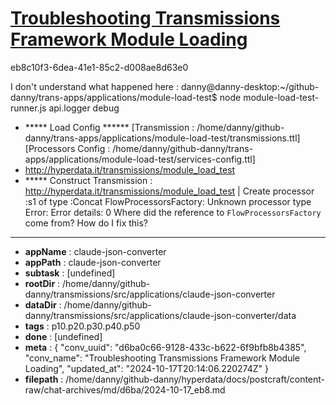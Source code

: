 # [Troubleshooting Transmissions Framework Module Loading](https://claude.ai/chat/d6ba0c66-9128-433c-b622-6f9bfb8b4385)

eb8c10f3-6dea-41e1-85c2-d008ae8d63e0

I don't understand what happened here :
danny@danny-desktop:~/github-danny/trans-apps/applications/module-load-test$ node module-load-test-runner.js 
 api.logger debug
+ ***** Load Config ******
[Transmission : /home/danny/github-danny/trans-apps/applications/module-load-test/transmissions.ttl]
[Processors Config : /home/danny/github-danny/trans-apps/applications/module-load-test/services-config.ttl]
+ http://hyperdata.it/transmissions/module_load_test
+ ***** Construct Transmission :  <http://hyperdata.it/transmissions/module_load_test>
| Create processor :s1 of type :Concat
FlowProcessorsFactory: Unknown processor type
Error:
Error details:
0
Where did the reference to `FlowProcessorsFactory` come from? How do I fix this?

---

* **appName** : claude-json-converter
* **appPath** : claude-json-converter
* **subtask** : [undefined]
* **rootDir** : /home/danny/github-danny/transmissions/src/applications/claude-json-converter
* **dataDir** : /home/danny/github-danny/transmissions/src/applications/claude-json-converter/data
* **tags** : p10.p20.p30.p40.p50
* **done** : [undefined]
* **meta** : {
  "conv_uuid": "d6ba0c66-9128-433c-b622-6f9bfb8b4385",
  "conv_name": "Troubleshooting Transmissions Framework Module Loading",
  "updated_at": "2024-10-17T20:14:06.220274Z"
}
* **filepath** : /home/danny/github-danny/hyperdata/docs/postcraft/content-raw/chat-archives/md/d6ba/2024-10-17_eb8.md